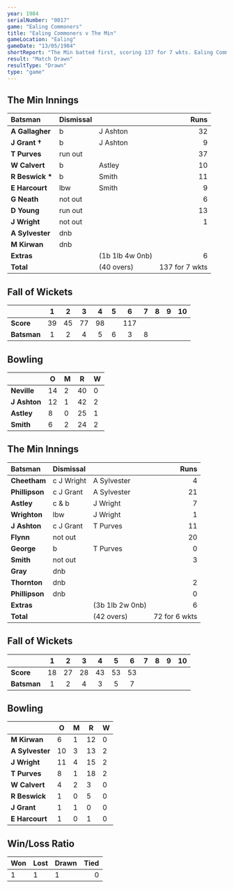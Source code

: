 ```yaml
---
year: 1984
serialNumber: "0017"
game: "Ealing Commoners"
title: "Ealing Commoners v The Min"
gameLocation: "Ealing"
gameDate: "13/05/1984"
shortReport: "The Min batted first, scoring 137 for 7 wkts. Ealing Commoners made 72 for 6 in reply before time ran out."
result: "Match Drawn"
resultType: "Drawn"
type: "game"
---
```


## The Min Innings

| Batsman | Dismissal |  | Runs |
|:---|:---|---|---:|
| **A Gallagher** | b | J Ashton | 32 | 
| **J Grant &#8224;** | b | J Ashton | 9 | 
| **T Purves** | run out | | 37 | 
| **W Calvert** | b | Astley | 10 | 
| **R Beswick &#42;** | b | Smith | 11 | 
| **E Harcourt** | lbw | Smith | 9 | 
| **G Neath** | not out | | 6 | 
| **D Young** | run out |  | 13 | 
| **J Wright** | not out | | 1 | 
| **A Sylvester** | dnb |  | | 
| **M Kirwan** | dnb | |  | 
| **Extras** | | (1b 1lb 4w 0nb) | 6 | 
| **Total** | | (40 overs) | 137 for 7 wkts | 

## Fall of Wickets

| | 1 | 2 | 3 | 4 | 5 | 6 | 7 | 8 | 9 | 10 |
|---|:---:|:---:|:---:|:---:|:---:|:---:|:---:|:---:|:---:|:---:|
| **Score** | 39 | 45 | 77 | 98 | | 117 |  |  |  |  | 
| **Batsman** | 1 | 2 | 4 | 5 | 6 | 3 | 8 |  |  |  | 


## Bowling

| | O | M | R | W |
|---|---|---|---|---|
| **Neville** | 14 | 2 | 40 | 0 | 
| **J Ashton** | 12 | 1 | 42 | 2 | 
| **Astley** | 8 | 0 | 25 | 1 | 
| **Smith** | 6 | 2 | 24 | 2 | 

## The Min Innings

| Batsman | Dismissal |  | Runs |
|:---|:---|---|---:|
| **Cheetham** | c J Wright | A Sylvester | 4 | 
| **Phillipson** | c J Grant | A Sylvester | 21 | 
| **Astley** | c & b | J Wright | 7 | 
| **Wrighton** | lbw| J Wright | 1 | 
| **J Ashton** | c J Grant | T Purves | 11 | 
| **Flynn** | not out |  | 20 | 
| **George** | b | T Purves | 0 | 
| **Smith** | not out |  | 3 | 
| **Gray** | dnb | | | 
| **Thornton** | dnb | | 2 | 
| **Phillipson** | dnb | | 0 | 
| **Extras** | | (3b 1lb 2w 0nb) | 6 | 
| **Total** | | (42 overs) | 72 for 6 wkts | 

## Fall of Wickets

| | 1 | 2 | 3 | 4 | 5 | 6 | 7 | 8 | 9 | 10 |
|---|:---:|:---:|:---:|:---:|:---:|:---:|:---:|:---:|:---:|:---:|
| **Score** | 18 | 27 | 28 | 43 | 53 | 53 |  |  | |  | 
| **Batsman** | 1 | 2 | 4 | 3 | 5 | 7 |  |  |  |  | 


## Bowling

| | O | M | R | W |
|---|---|---|---|---|
| **M Kirwan** | 6 | 1 | 12 | 0 | 
| **A Sylvester** | 10 | 3 | 13 | 2 | 
| **J Wright** | 11 | 4 | 15 | 2 | 
| **T Purves** | 8 | 1 | 18 | 2 | 
| **W Calvert** | 4 | 2 | 3 | 0 | 
| **R Beswick** | 1 | 0 | 5 | 0 | 
| **J Grant** | 1 | 1 | 0 | 0 |
| **E Harcourt** | 1 | 0 | 1 | 0 |

## Win/Loss Ratio

| Won | Lost | Drawn | Tied |
|:---|:---|:---|---:|
| 1 | 1 | 1 | 0 |